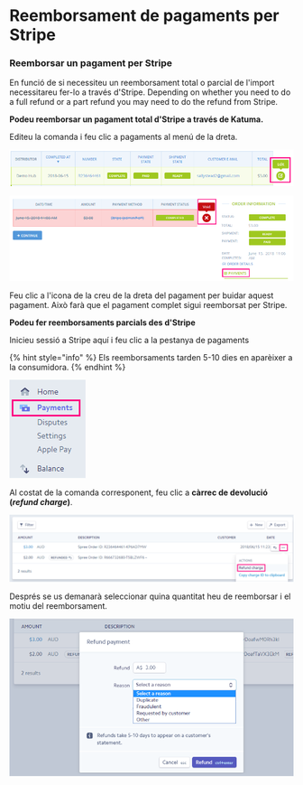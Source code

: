# Reemborsament de pagaments per Stripe

### Reemborsar un pagament per Stripe

En funció de si necessiteu un reemborsament total o parcial de l'import necessitareu fer-lo a través d'Stripe. Depending on whether you need to do a full refund or a part refund you may need to do the refund from Stripe.

**Podeu reemborsar un pagament total d'Stripe a través de Katuma.**

Editeu la comanda i feu clic a pagaments al menú de la dreta.

![](../../.gitbook/assets/imatge%20%2828%29.png)

![](../../.gitbook/assets/imatge%20%2810%29.png)

Feu clic a l'icona de la creu de la dreta del pagament per buidar aquest pagament. Això farà que el pagament complet sigui reemborsat per Stripe. 

**Podeu fer reemborsaments parcials des d'Stripe**

Inicieu sessió a Stripe aquí i feu clic a la pestanya de pagaments

{% hint style="info" %}
Els reemborsaments tarden 5-10 dies en aparèixer a la consumidora.
{% endhint %}

![](../../.gitbook/assets/imatge%20%2870%29.png)

Al costat de la comanda corresponent, feu clic a **càrrec de devolució \(**_**refund charge**_**\)**. 

![](../../.gitbook/assets/imatge%20%283%29.png)

Després se us demanarà seleccionar quina quantitat heu de reemborsar i el motiu del reemborsament.

![](../../.gitbook/assets/imatge%20%2824%29.png)



